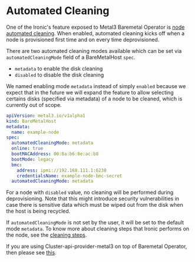 # Automated Cleaning

One of the Ironic's feature exposed to Metal3 Baremetal Operator is [node automated cleaning](https://docs.openstack.org/ironic/latest/admin/cleaning.html#automated-cleaning). When enabled, automated cleaning kicks off when a node is provisioned first time and on every time deprovisioned.

There are two automated cleaning modes available which can be set via `automatedCleaningMode` field of a BareMetalHost `spec`.

- `metadata` to enable the disk cleaning
- `disabled` to disable the disk cleaning

We named enabling mode `metadata` instead of simply `enabled` because we expect that in the future we will expand the feature to allow
selecting certains disks (specified via metadata) of a node to be cleaned, which is currently out of scope.

```yaml
apiVersion: metal3.io/v1alpha1
kind: BareMetalHost
metadata:
  name: example-node
spec:
  automatedCleaningMode: metadata
  online: true
  bootMACAddress: 00:8a:b6:8e:ac:b8
  bootMode: legacy
  bmc:
    address: ipmi://192.168.111.1:6230
    credentialsName: example-node-bmc-secret
  automatedCleaningMode: metadata
```

For a node with `disabled` value, no cleaning will be performed during deprovisioning. Note that this might introduce security
vulnerabilities in case there is sensitive data which must be wiped out from the disk when the host is being recycled.

If `automatedCleaningMode` is not set by the user, it will be set to the default mode `metadata`. To know more about cleaning
steps that Ironic performs on the node, see the [cleaning steps](https://docs.openstack.org/ironic/latest/admin/cleaning.html#cleaning-steps).

If you are using Cluster-api-provider-metal3 on top of Baremetal Operator, then please see [this](../capm3/automated_cleaning.md).
